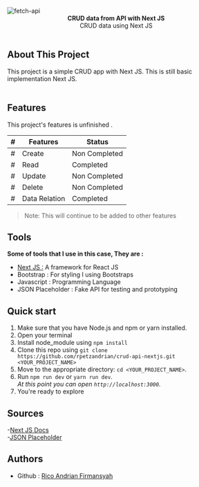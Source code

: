 <img src="https://i.ibb.co/nwM8xNJ/fetch-next.png" alt="fetch-api" align="center" />

<br />

<div align="center"><strong>CRUD data from API with Next JS</strong></div>
<div align="center">CRUD data using Next JS</div>

<br />

## About This Project
<div>This project is a simple CRUD app with Next JS. This is still basic implementation Next JS.</div>

<br/>

## Features
This project's features is unfinished .

 |#|Features|Status|
 |--|----------|-------|
 |#| Create	| Non Completed |
 |#| Read | Completed |
 |#| Update | Non Completed |
 |#| Delete | Non Completed |
 |#| Data Relation | Completed |

> Note: This will continue to be added to other features


## Tools
<div><strong>Some of tools that I use in this case, They are : </strong></div>

- <a href='https://nextjs.org/'>Next JS :</a>
	A framework for React JS
- Bootstrap :
	For styling I using Bootstraps
- Javascript :
	Programming Language
- JSON Placeholder :
	Fake API for testing and prototyping

## Quick start

1.  Make sure that you have Node.js and npm or yarn installed.
2.  Open your terminal
3.  Install node_module using `npm install`
4.  Clone this repo using `git clone https://github.com/rpetzandrian/crud-api-nextjs.git <YOUR_PROJECT_NAME>`
5.  Move to the appropriate directory: `cd <YOUR_PROJECT_NAME>`.<br />
6.  Run `npm run dev` or `yarn run dev`.<br />
    _At this point you can open `http://localhost:3000`._
7.  You're ready to explore

## Sources

-<a href='https://nextjs.org/'>Next JS Docs</a><br >
-<a href='https://jsonplaceholder.typicode.com/'>JSON Placeholder</a>

## Authors
- Github : <a href='https://github.com/rpetzandrian'>Rico Andrian Firmansyah</a>
